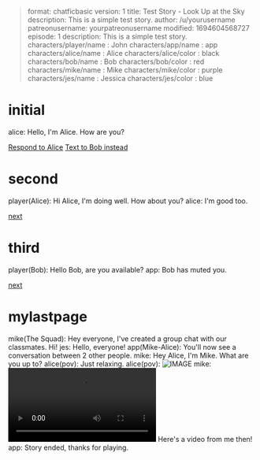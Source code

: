 > format: chatficbasic
> version: 1
> title: Test Story - Look Up at the Sky
> description: This is a simple test story.
> author: /u/yourusername
> patreonusername: yourpatreonusername
> modified: 1694604568727
> episode: 1
> description: This is a simple test story.
> characters/player/name : John
> characters/app/name : app
> characters/alice/name : Alice
> characters/alice/color : black
> characters/bob/name : Bob
> characters/bob/color : red
> characters/mike/name : Mike
> characters/mike/color : purple
> characters/jes/name : Jessica
> characters/jes/color : blue

# initial
alice:  Hello, I'm Alice. How are you?

[Respond to Alice](#second)
[Text to Bob instead](#third)

# second
player(Alice):  Hi Alice, I'm doing well. How about you?
alice:  I'm good too.

[next](#mylastpage)

# third
player(Bob):  Hello Bob, are you available?
app:  Bob has muted you.

[next](#mylastpage)

# mylastpage
mike(The Squad):  Hey everyone, I've created a group chat with our classmates. Hi!
jes:  Hello, everyone!
app(Mike-Alice):  You'll now see a conversation between 2 other people.
mike:  Hey Alice, I'm Mike. What are you up to?
alice(pov):  Just relaxing.
alice(pov):  ![IMAGE](media/media/media/alice1.jpg)
mike:  ![VIDEO](media/media/media/chilling.mp4) Here's a video from me then!
app:  Story ended, thanks for playing.

